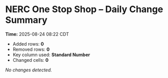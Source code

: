 # NERC One Stop Shop – Daily Change Summary
**Time:** 2025-08-24 08:22 CDT

- Added rows: **0**
- Removed rows: **0**
- Key column used: **Standard Number**
- Changed cells: **0**

_No changes detected._